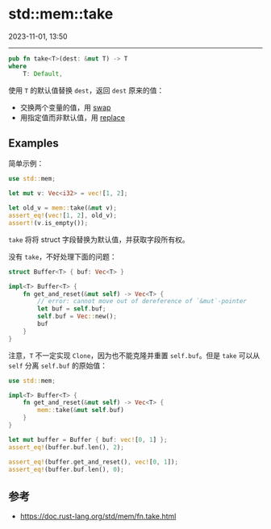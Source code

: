 # std::mem::take

2023-11-01, 13:50
****

```rust
pub fn take<T>(dest: &mut T) -> T
where
    T: Default,
```

使用 `T` 的默认值替换 `dest`，返回 `dest` 原来的值：

- 交换两个变量的值，用 [swap](swap.md)
- 用指定值而非默认值，用 [replace](replace.md)

## Examples

简单示例：

```rust
use std::mem;

let mut v: Vec<i32> = vec![1, 2];

let old_v = mem::take(&mut v);
assert_eq!(vec![1, 2], old_v);
assert!(v.is_empty());
```

`take` 将将 struct 字段替换为默认值，并获取字段所有权。

没有 `take`，不好处理下面的问题：

```rust
struct Buffer<T> { buf: Vec<T> }

impl<T> Buffer<T> {
    fn get_and_reset(&mut self) -> Vec<T> {
        // error: cannot move out of dereference of `&mut`-pointer
        let buf = self.buf;
        self.buf = Vec::new();
        buf
    }
}
```

注意，`T` 不一定实现 `Clone`，因为也不能克隆并重置 `self.buf`。但是 `take` 可以从 `self` 分离 `self.buf` 的原始值：

```rust
use std::mem;

impl<T> Buffer<T> {
    fn get_and_reset(&mut self) -> Vec<T> {
        mem::take(&mut self.buf)
    }
}

let mut buffer = Buffer { buf: vec![0, 1] };
assert_eq!(buffer.buf.len(), 2);

assert_eq!(buffer.get_and_reset(), vec![0, 1]);
assert_eq!(buffer.buf.len(), 0);
```


## 参考

- https://doc.rust-lang.org/std/mem/fn.take.html